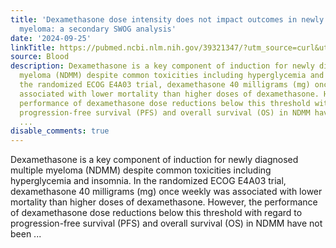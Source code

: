 ```yaml
---
title: 'Dexamethasone dose intensity does not impact outcomes in newly diagnosed multiple
  myeloma: a secondary SWOG analysis'
date: '2024-09-25'
linkTitle: https://pubmed.ncbi.nlm.nih.gov/39321347/?utm_source=curl&utm_medium=rss&utm_campaign=journals&utm_content=7603509&fc=None&ff=20240925194758&v=2.18.0.post9+e462414
source: Blood
description: Dexamethasone is a key component of induction for newly diagnosed multiple
  myeloma (NDMM) despite common toxicities including hyperglycemia and insomnia. In
  the randomized ECOG E4A03 trial, dexamethasone 40 milligrams (mg) once weekly was
  associated with lower mortality than higher doses of dexamethasone. However, the
  performance of dexamethasone dose reductions below this threshold with regard to
  progression-free survival (PFS) and overall survival (OS) in NDMM have not been
  ...
disable_comments: true
---
```

Dexamethasone is a key component of induction for newly diagnosed multiple myeloma (NDMM) despite common toxicities including hyperglycemia and insomnia. In the randomized ECOG E4A03 trial, dexamethasone 40 milligrams (mg) once weekly was associated with lower mortality than higher doses of dexamethasone. However, the performance of dexamethasone dose reductions below this threshold with regard to progression-free survival (PFS) and overall survival (OS) in NDMM have not been ...